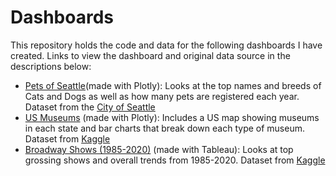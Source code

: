# Dashboards
This repository holds the code and data for the following dashboards I have created. Links to view the dashboard and original data source in the descriptions below:
- [Pets of Seattle](https://sc-seattle-dogs.herokuapp.com/)(made with Plotly): Looks at the top names and breeds of Cats and Dogs as well as how many pets are registered each year. Dataset from the [City of Seattle](https://data.seattle.gov/Community/Seattle-Pet-Licenses/jguv-t9rb)
- [US Museums](https://sc-museum-app.herokuapp.com/) (made with Plotly): Includes a US map showing museums in each state and bar charts that break down each type of museum. Dataset from [Kaggle](https://www.kaggle.com/imls/museum-directory)
- [Broadway Shows (1985-2020)](https://public.tableau.com/views/BroadwayShows1985-2020/Dashboard1?:display_count=y&publish=yes&:origin=viz_share_link) (made with Tableau): Looks at top grossing shows and overall trends from 1985-2020. Dataset from [Kaggle](https://www.kaggle.com/jessemostipak/broadway-weekly-grosses)
